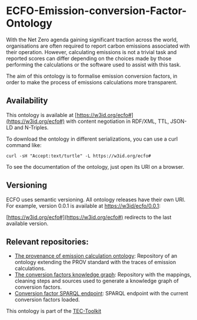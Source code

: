# ECFO-Emission-conversion-Factor-Ontology

With the Net Zero agenda gaining significant traction across the world, organisations are often required to report carbon emissions associated with their operation. However, calculating emissions is not a trivial task and reported scores can differ depending on the choices made by those performing the calculations or the software used to assist with this task.

The aim of this ontology is to formalise emission conversion factors, in order to make the process of emissions calculations more transparent.

## Availability
This ontology is available at [https://w3id.org/ecfo#](https://w3id.org/ecfo#) with content negotiation in RDF/XML, TTL, JSON-LD and N-Triples.

To download the ontology in different serializations, you can use a curl command like:
```
curl -sH "Accept:text/turtle" -L https://w3id.org/ecfo#
```

To see the documentation of the ontology, just open its URI on a browser.


## Versioning
ECFO uses semantic versioning. All ontology releases have their own URI. For example, version 0.0.1 is available at [https://w3id/ecfo/0.0.1](https://w3id.org/ecfo/0.0.1):

[https://w3id.org/ecfo#](https://w3id.org/ecfo#) redirects to the last available version.

## Relevant repositories:
- [The provenance of emission calculation ontology](https://github.com/EATS-UoA/peco): Repository of an ontology extending the PROV standard with the traces of emission calculations.
- [The conversion factors knowledge graph](https://github.com/EATS-UoA/cfkg): Repository with the mappings, cleaning steps and sources used to generate a knowledge graph of conversion factors.
- [Conversion factor SPARQL endpoint](https://sparql.cf.linkeddata.es/): SPARQL endpoint with the current conversion factors loaded.

This ontology is part of the [TEC-Toolkit](https://github.com/TEC-Toolkit)
